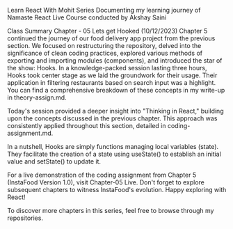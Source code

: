 Learn React With Mohit Series
Documenting my learning journey of Namaste React Live Course conducted by Akshay Saini

Class Summary Chapter - 05 Lets get Hooked (10/12/2023)
Chapter 5 continued the journey of our food delivery app project from the previous section. We focused on restructuring the repository, delved into the significance of clean coding practices, explored various methods of exporting and importing modules (components), and introduced the star of the show: Hooks. In a knowledge-packed session lasting three hours, Hooks took center stage as we laid the groundwork for their usage. Their application in filtering restaurants based on search input was a highlight. You can find a comprehensive breakdown of these concepts in my write-up in theory-assign.md.

Today's session provided a deeper insight into "Thinking in React," building upon the concepts discussed in the previous chapter. This approach was consistently applied throughout this section, detailed in coding-assignment.md.

In a nutshell, Hooks are simply functions managing local variables (state). They facilitate the creation of a state using useState() to establish an initial value and setState() to update it.

For a live demonstration of the coding assignment from Chapter 5 (InstaFood Version 1.0), visit Chapter-05 Live. Don't forget to explore subsequent chapters to witness InstaFood's evolution. Happy exploring with React!

To discover more chapters in this series, feel free to browse through my repositories.